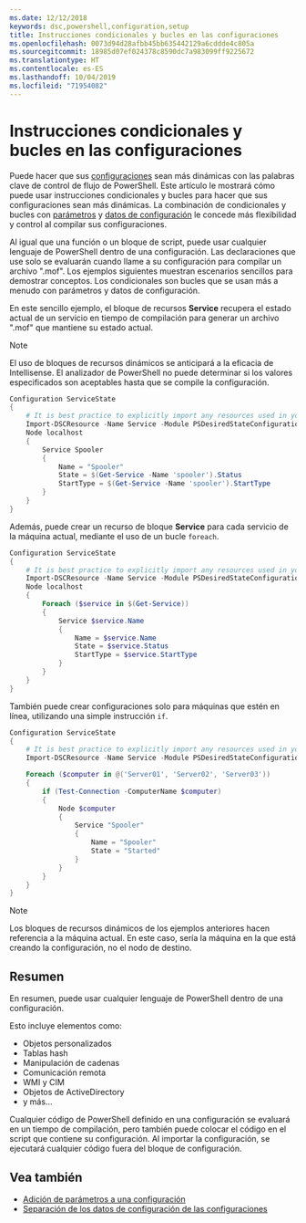 ```yaml
---
ms.date: 12/12/2018
keywords: dsc,powershell,configuration,setup
title: Instrucciones condicionales y bucles en las configuraciones
ms.openlocfilehash: 0073d94d28afbb45bb635442129a6cddde4c805a
ms.sourcegitcommit: 18985d07ef024378c8590dc7a983099ff9225672
ms.translationtype: HT
ms.contentlocale: es-ES
ms.lasthandoff: 10/04/2019
ms.locfileid: "71954082"
---
```

# <a name="conditional-statements-and-loops-in-configurations"></a>Instrucciones condicionales y bucles en las configuraciones

Puede hacer que sus [configuraciones](configurations.md) sean más dinámicas con las palabras clave de control de flujo de PowerShell. Este artículo le mostrará cómo puede usar instrucciones condicionales y bucles para hacer que sus configuraciones sean más dinámicas. La combinación de condicionales y bucles con [parámetros](add-parameters-to-a-configuration.md) y [datos de configuración](configData.md) le concede más flexibilidad y control al compilar sus configuraciones.

Al igual que una función o un bloque de script, puede usar cualquier lenguaje de PowerShell dentro de una configuración. Las declaraciones que use solo se evaluarán cuando llame a su configuración para compilar un archivo ".mof". Los ejemplos siguientes muestran escenarios sencillos para demostrar conceptos. Los condicionales son bucles que se usan más a menudo con parámetros y datos de configuración.

En este sencillo ejemplo, el bloque de recursos **Service** recupera el estado actual de un servicio en tiempo de compilación para generar un archivo ".mof" que mantiene su estado actual.

> [!NOTE]
> El uso de bloques de recursos dinámicos se anticipará a la eficacia de Intellisense. El analizador de PowerShell no puede determinar si los valores especificados son aceptables hasta que se compile la configuración.

```powershell
Configuration ServiceState
{
    # It is best practice to explicitly import any resources used in your Configurations.
    Import-DSCResource -Name Service -Module PSDesiredStateConfiguration
    Node localhost
    {
        Service Spooler
        {
            Name = "Spooler"
            State = $(Get-Service -Name 'spooler').Status
            StartType = $(Get-Service -Name 'spooler').StartType
        }
    }
}
```

Además, puede crear un recurso de bloque **Service** para cada servicio de la máquina actual, mediante el uso de un bucle `foreach`.

```powershell
Configuration ServiceState
{
    # It is best practice to explicitly import any resources used in your Configurations.
    Import-DSCResource -Name Service -Module PSDesiredStateConfiguration
    Node localhost
    {
        Foreach ($service in $(Get-Service))
        {
            Service $service.Name
            {
                Name = $service.Name
                State = $service.Status
                StartType = $service.StartType
            }
        }
    }
}
```

También puede crear configuraciones solo para máquinas que estén en línea, utilizando una simple instrucción `if`.

```powershell
Configuration ServiceState
{
    # It is best practice to explicitly import any resources used in your Configurations.
    Import-DSCResource -Name Service -Module PSDesiredStateConfiguration

    Foreach ($computer in @('Server01', 'Server02', 'Server03'))
    {
        if (Test-Connection -ComputerName $computer)
        {
            Node $computer
            {
                Service "Spooler"
                {
                    Name = "Spooler"
                    State = "Started"
                }
            }
        }
    }
}
```

> [!NOTE]
> Los bloques de recursos dinámicos de los ejemplos anteriores hacen referencia a la máquina actual. En este caso, sería la máquina en la que está creando la configuración, no el nodo de destino.

<!---
Mention Get-DSCConfigurationFromSystem
-->

## <a name="summary"></a>Resumen

En resumen, puede usar cualquier lenguaje de PowerShell dentro de una configuración.

Esto incluye elementos como:

- Objetos personalizados
- Tablas hash
- Manipulación de cadenas
- Comunicación remota
- WMI y CIM
- Objetos de ActiveDirectory
- y más...

Cualquier código de PowerShell definido en una configuración se evaluará en un tiempo de compilación, pero también puede colocar el código en el script que contiene su configuración. Al importar la configuración, se ejecutará cualquier código fuera del bloque de configuración.

## <a name="see-also"></a>Vea también

- [Adición de parámetros a una configuración](add-parameters-to-a-configuration.md)
- [Separación de los datos de configuración de las configuraciones](configData.md)

